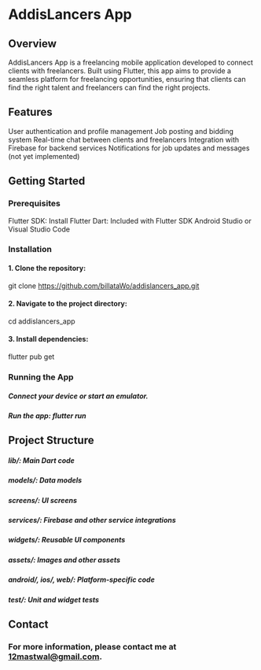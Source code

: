 # AddisLancers App

## Overview
AddisLancers App is a freelancing mobile application developed to connect clients with freelancers. Built using Flutter, this app aims to provide a seamless platform for freelancing opportunities, ensuring that clients can find the right talent and freelancers can find the right projects.

## Features
User authentication and profile management
Job posting and bidding system
Real-time chat between clients and freelancers
Integration with Firebase for backend services
Notifications for job updates and messages (not yet implemented)
## Getting Started
### Prerequisites
Flutter SDK: Install Flutter
Dart: Included with Flutter SDK
Android Studio or Visual Studio Code
### Installation
#### 1. Clone the repository:
git clone https://github.com/billataWo/addislancers_app.git
#### 2. Navigate to the project directory:
cd addislancers_app
#### 3. Install dependencies:
flutter pub get
### Running the App
##### Connect your device or start an emulator.
##### Run the app: flutter run
## Project Structure
##### lib/: Main Dart code
##### models/: Data models
##### screens/: UI screens
##### services/: Firebase and other service integrations
##### widgets/: Reusable UI components
##### assets/: Images and other assets
##### android/, ios/, web/: Platform-specific code
##### test/: Unit and widget tests
## Contact
### For more information, please contact me at 12mastwal@gmail.com.

